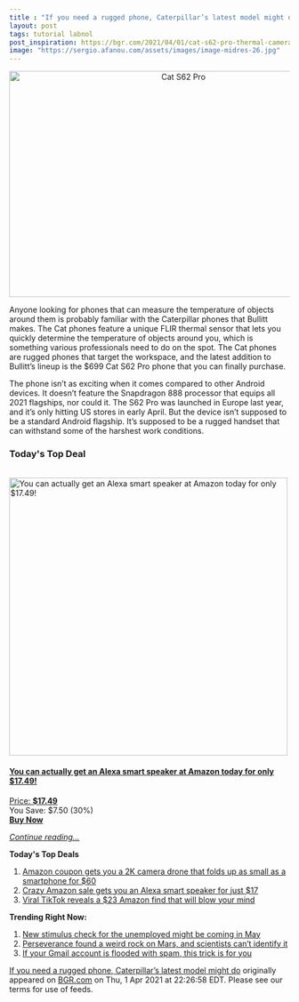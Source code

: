```yaml
---
title : "If you need a rugged phone, Caterpillar’s latest model might do"
layout: post
tags: tutorial labnol
post_inspiration: https://bgr.com/2021/04/01/cat-s62-pro-thermal-camera-phone-price-specs-release-date/
image: "https://sergio.afanou.com/assets/images/image-midres-26.jpg"
---
```


<center><a href="https://bgr.com/2021/04/01/cat-s62-pro-thermal-camera-phone-price-specs-release-date/" class="bgr-rss-featured-image bgr-rss-test-class"><img loading="lazy" width="610" height="407" src="https://bgr.com/wp-content/uploads/2021/04/cat-s62-pro-1.jpg?quality=70&amp;strip=all&amp;w=610" class="attachment-feed_normal size-feed_normal wp-post-image" alt="Cat S62 Pro" loading="lazy" srcset="https://bgr.com/wp-content/uploads/2021/04/cat-s62-pro-1.jpg 1599w, https://bgr.com/wp-content/uploads/2021/04/cat-s62-pro-1.jpg?resize=150,100 150w, https://bgr.com/wp-content/uploads/2021/04/cat-s62-pro-1.jpg?resize=300,200 300w, https://bgr.com/wp-content/uploads/2021/04/cat-s62-pro-1.jpg?resize=768,512 768w, https://bgr.com/wp-content/uploads/2021/04/cat-s62-pro-1.jpg?resize=1024,683 1024w, https://bgr.com/wp-content/uploads/2021/04/cat-s62-pro-1.jpg?resize=1536,1024 1536w, https://bgr.com/wp-content/uploads/2021/04/cat-s62-pro-1.jpg?resize=610,407 610w, https://bgr.com/wp-content/uploads/2021/04/cat-s62-pro-1.jpg?resize=685,456 685w, https://bgr.com/wp-content/uploads/2021/04/cat-s62-pro-1.jpg?resize=664,443 664w, https://bgr.com/wp-content/uploads/2021/04/cat-s62-pro-1.jpg?resize=252,168 252w, https://bgr.com/wp-content/uploads/2021/04/cat-s62-pro-1.jpg?resize=1200,800 1200w, https://bgr.com/wp-content/uploads/2021/04/cat-s62-pro-1.jpg?resize=782,521 782w, https://bgr.com/wp-content/uploads/2021/04/cat-s62-pro-1.jpg?resize=827,551 827w, https://bgr.com/wp-content/uploads/2021/04/cat-s62-pro-1.jpg?resize=870,580 870w, https://bgr.com/wp-content/uploads/2021/04/cat-s62-pro-1.jpg?resize=191,127 191w, https://bgr.com/wp-content/uploads/2021/04/cat-s62-pro-1.jpg?resize=166,110 166w, https://bgr.com/wp-content/uploads/2021/04/cat-s62-pro-1.jpg?resize=800,533 800w, https://bgr.com/wp-content/uploads/2021/04/cat-s62-pro-1.jpg?resize=220,147 220w" sizes="(max-width: 610px) 100vw, 610px" title="Cat S62 Pro" /></a></center><p>Anyone looking for phones that can measure the temperature of objects around them is probably familiar with the Caterpillar phones that Bullitt makes. The Cat phones feature a unique FLIR thermal sensor that lets you quickly determine the temperature of objects around you, which is something various professionals need to do on the spot. The Cat phones are rugged phones that target the workspace, and the latest addition to Bullitt&rsquo;s lineup is the $699 Cat S62 Pro phone that you can finally purchase.</p>
<p>The phone isn&rsquo;t as exciting when it comes compared to other Android devices. It doesn&rsquo;t feature the Snapdragon 888 processor that equips all 2021 flagships, nor could it. The S62 Pro was launched in Europe last year, and it&rsquo;s only hitting US stores in early April. But the device isn&rsquo;t supposed to be a standard Android flagship. It&rsquo;s supposed to be a rugged handset that can withstand some of the harshest work conditions.</p>
<h3>Today's Top Deal</h3>
<p><a href="https://www.amazon.com/Echo-Flex/dp/B07MLY3JKV?tag=b0c55topdeals-20"><br><img height="500px" width="500px" src="https://m.media-amazon.com/images/I/31nYncSHD1L.jpg" alt="You can actually get an Alexa smart speaker at Amazon today for only $17.49!"><br></a></p>
<h4><a href="https://www.amazon.com/Echo-Flex/dp/B07MLY3JKV?tag=b0c55rss-20">You can actually get an Alexa smart speaker at Amazon today for only $17.49!</a></h4>
<p><a href="https://www.amazon.com/Echo-Flex/dp/B07MLY3JKV?tag=b0c55rss-20">Price: <strong>$17.49</strong></a><br><span>You Save: $7.50 (30%)</span><br><strong><a href="https://www.amazon.com/Echo-Flex/dp/B07MLY3JKV?tag=b0c55rss-20">Buy Now</a></strong></p>
<p><a href="https://bgr.com/2021/04/01/cat-s62-pro-thermal-camera-phone-price-specs-release-date/" class="more-link"><em>Continue reading...</em></a></p>

<p><strong>Today's Top Deals</strong></p>
<ol>
<li><a href="https://bgr.com/2021/04/01/drone-with-camera-on-amazon-prime-coupon-lowest-price/?utm_source=rss&#038;utm_campaign=topdeals">Amazon coupon gets you a 2K camera drone that folds up as small as a smartphone for $60</a></li>
<li><a href="https://bgr.com/2021/04/01/amazon-echo-deals-lowest-price-echo-flex-alexa-speaker/?utm_source=rss&#038;utm_campaign=topdeals">Crazy Amazon sale gets you an Alexa smart speaker for just $17</a></li>
<li><a href="https://bgr.com/2021/04/01/viral-tiktok-reveals-a-23-amazon-find-that-will-blow-your-mind/?utm_source=rss&#038;utm_campaign=topdeals">Viral TikTok reveals a $23 Amazon find that will blow your mind</a></li>
</ol>

<p><strong>Trending Right Now:</strong></p>
<ol>
<li><a href="https://bgr.com/2021/04/01/new-stimulus-check-coming-tax-refund-for-unemployment-benefits/">New stimulus check for the unemployed might be coming in May</a></li>
<li><a href="https://bgr.com/2021/04/01/mars-rock-perseverance-mystery/">Perseverance found a weird rock on Mars, and scientists can&#8217;t identify it</a></li>
<li><a href="https://bgr.com/2021/04/01/gmail-account-trick-to-figure-out-whos-spamming-you-selling-your-data/">If your Gmail account is flooded with spam, this trick is for you</a></li>
</ol>
<p><a href="https://bgr.com/2021/04/01/cat-s62-pro-thermal-camera-phone-price-specs-release-date/">If you need a rugged phone, Caterpillar&#8217;s latest model might do</a> originally appeared on <a href="http://bgr.com">BGR.com</a> on Thu, 1 Apr 2021 at 22:26:58 EDT. Please see our terms for use of feeds.</p>